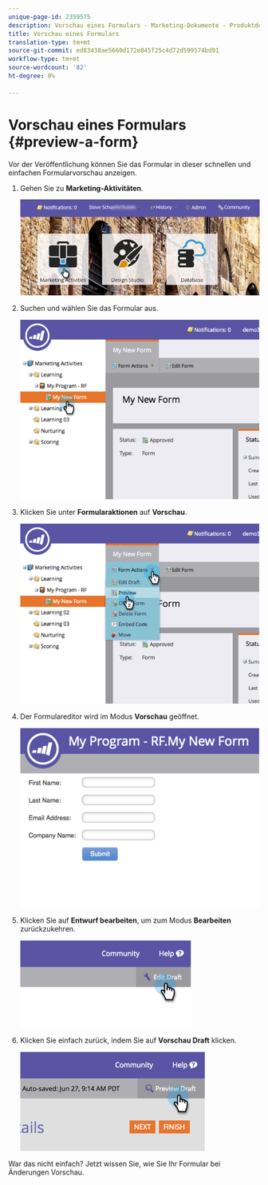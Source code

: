 ```yaml
---
unique-page-id: 2359575
description: Vorschau eines Formulars - Marketing-Dokumente - Produktdokumentation
title: Vorschau eines Formulars
translation-type: tm+mt
source-git-commit: ed83438ae5660d172e845f25c4d72d599574bd91
workflow-type: tm+mt
source-wordcount: '82'
ht-degree: 0%

---
```



# Vorschau eines Formulars {#preview-a-form}

Vor der Veröffentlichung können Sie das Formular in dieser schnellen und einfachen Formularvorschau anzeigen.

1. Gehen Sie zu **Marketing-Aktivitäten**.

   ![](assets/login-marketing-activities-6.png)

1. Suchen und wählen Sie das Formular aus.

   ![](assets/image2014-9-15-17-3a45-3a51.png)

1. Klicken Sie unter **Formularaktionen** auf **Vorschau**.

   ![](assets/image2014-9-15-17-3a46-3a9.png)

1. Der Formulareditor wird im Modus **Vorschau** geöffnet.

   ![](assets/image2014-9-15-17-3a46-3a17.png)

1. Klicken Sie auf **Entwurf bearbeiten**, um zum Modus **Bearbeiten** zurückzukehren.

   ![](assets/image2014-9-15-17-3a46-3a37.png)

1. Klicken Sie einfach zurück, indem Sie auf **Vorschau Draft** klicken.

   ![](assets/image2014-9-15-17-3a46-3a45.png)

War das nicht einfach? Jetzt wissen Sie, wie Sie Ihr Formular bei Änderungen Vorschau.
